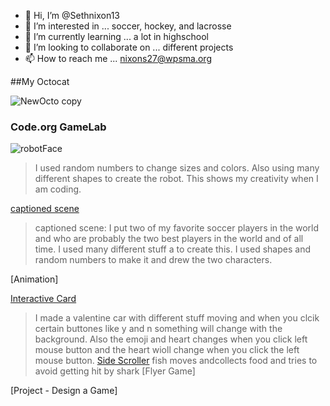 - 👋 Hi, I’m @Sethnixon13
- 👀 I’m interested in ... soccer, hockey, and lacrosse
- 🌱 I’m currently learning ... a lot in highschool
- 💞️ I’m looking to collaborate on ... different projects
- 📫 How to reach me ... nixons27@wpsma.org

##My Octocat

![NewOcto copy](https://github.com/Sethnixon13/Sethnixon13/assets/146843343/f6893bf9-6b05-409e-82db-04f584800ec0)

### Code.org GameLab
![robotFace](https://Sethnixon13.github.io/robotFace)
>  I used random numbers to change sizes and colors. Also using many different shapes to create the robot. This shows my creativity when I am coding.

[captioned scene](https://studio.code.org/projects/gamelab/Ks5FD1ZQlD4RcKuJeGaDtz8XD3lw6vmfZbNJrYyGCzY)
> captioned scene: I put two of my favorite soccer players in the world and who are probably the two best players in the world and of all time. I used many different stuff a to create this. I used shapes and random numbers to make it and drew the two characters.

[Animation]
>
[Interactive Card](https://studio.code.org/projects/gamelab/tOH7_cI0gnDAB6XI_k6QpMplG11qBUsbKS0X7ym0bN4)
> I made a valentine car with different stuff moving and when you clcik certain buttones like y and n something will change with the background. Also the emoji and heart changes when you click left mouse button and the heart wioll change when you click the left mouse button.
[Side Scroller](https://studio.code.org/projects/gamelab/CP_GY2XeKHZhw5J5YihxhKgGeFU5z7DIDlCD36Id83Y)
>fish moves andcollects food and tries to avoid getting hit by shark
[Flyer Game]
>
[Project - Design a Game]
>

